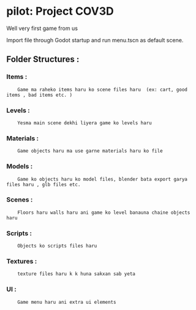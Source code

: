 # pilot: Project COV3D
Well very first game from us

Import file through Godot startup and run menu.tscn as default scene.


## Folder Structures :

### Items : 
        Game ma raheko items haru ko scene files haru  (ex: cart, good items , bad items etc. )
### Levels :
        Yesma main scene dekhi liyera game ko levels haru 
### Materials :
        Game objects haru ma use garne materials haru ko file
### Models :
        Game ko objects haru ko model files, blender bata export garya files haru , glb files etc.
### Scenes :
        Floors haru walls haru ani game ko level banauna chaine objects haru 
### Scripts :
        Objects ko scripts files haru 
### Textures :
        texture files haru k k huna sakxan sab yeta
### UI :
        Game menu haru ani extra ui elements
